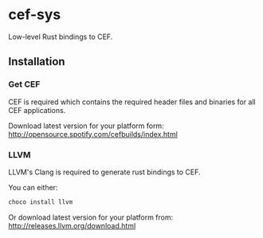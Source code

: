 # cef-sys
Low-level Rust bindings to CEF.

## Installation

### Get CEF
CEF is required which contains the required header files and binaries for all CEF applications.

Download latest version for your platform form:
http://opensource.spotify.com/cefbuilds/index.html

### LLVM
LLVM's Clang is required to generate rust bindings to CEF.

You can either:
```bash
choco install llvm
```

Or download latest version for your platform from:
http://releases.llvm.org/download.html
